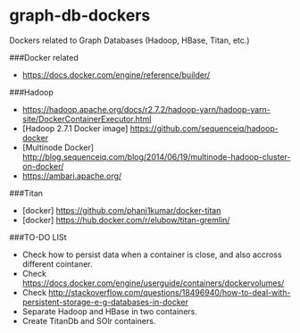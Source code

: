 # graph-db-dockers
Dockers related to Graph Databases (Hadoop, HBase, Titan, etc.)

###Docker related
* https://docs.docker.com/engine/reference/builder/

###Hadoop
* https://hadoop.apache.org/docs/r2.7.2/hadoop-yarn/hadoop-yarn-site/DockerContainerExecutor.html
* [Hadoop 2.7.1 Docker image] https://github.com/sequenceiq/hadoop-docker
* [Multinode Docker] http://blog.sequenceiq.com/blog/2014/06/19/multinode-hadoop-cluster-on-docker/
* https://ambari.apache.org/

###Titan
* [docker] https://github.com/phani1kumar/docker-titan
* [docker] https://hub.docker.com/r/elubow/titan-gremlin/

###TO-DO LISt
* Check how to persist data when a container is close, and also accross different cointaner.
* Check https://docs.docker.com/engine/userguide/containers/dockervolumes/
* Check http://stackoverflow.com/questions/18496940/how-to-deal-with-persistent-storage-e-g-databases-in-docker
* Separate Hadoop and HBase in two containers.
* Create TitanDb and SOlr containers.
